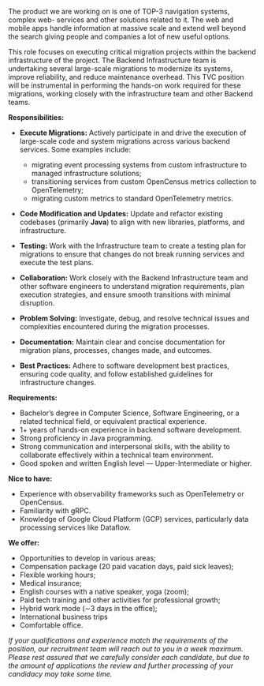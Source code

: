 The product we are working on is one of TOP-3 navigation systems, complex web-
services and other solutions related to it. The web and mobile apps handle
information at massive scale and extend well beyond the search giving people
and companies a lot of new useful options.

This role focuses on executing critical migration projects within the backend
infrastructure of the project. The Backend Infrastructure team is undertaking
several large-scale migrations to modernize its systems, improve reliability,
and reduce maintenance overhead. This TVC position will be instrumental in
performing the hands-on work required for these migrations, working closely
with the infrastructure team and other Backend teams.

**Responsibilities:**

  * **Execute Migrations:** Actively participate in and drive the execution of large-scale code and system migrations across various backend services. Some examples include:   

    * migrating event processing systems from custom infrastructure to managed infrastructure solutions;
    * transitioning services from custom OpenCensus metrics collection to OpenTelemetry;
    * migrating custom metrics to standard OpenTelemetry metrics.
  * **Code Modification and Updates:** Update and refactor existing codebases (primarily **Java**) to align with new libraries, platforms, and infrastructure.
  * **Testing:** Work with the Infrastructure team to create a testing plan for migrations to ensure that changes do not break running services and execute the test plans. 
  * **Collaboration:** Work closely with the Backend Infrastructure team and other software engineers to understand migration requirements, plan execution strategies, and ensure smooth transitions with minimal disruption.
  * **Problem Solving:** Investigate, debug, and resolve technical issues and complexities encountered during the migration processes.
  * **Documentation:** Maintain clear and concise documentation for migration plans, processes, changes made, and outcomes.
  * **Best Practices:** Adhere to software development best practices, ensuring code quality, and follow established guidelines for infrastructure changes.

**Requirements:**

  * Bachelor’s degree in Computer Science, Software Engineering, or a related technical field, or equivalent practical experience.
  * 1+ years of hands-on experience in backend software development.
  * Strong proficiency in Java programming.
  * Strong communication and interpersonal skills, with the ability to collaborate effectively within a technical team environment.
  * Good spoken and written English level — Upper-Intermediate or higher.

**Nice to have:**

  * Experience with observability frameworks such as OpenTelemetry or OpenCensus.
  * Familiarity with gRPC.
  * Knowledge of Google Cloud Platform (GCP) services, particularly data processing services like Dataflow.

**We offer:**

  * Opportunities to develop in various areas;
  * Compensation package (20 paid vacation days, paid sick leaves);
  * Flexible working hours;
  * Medical insurance;
  * English courses with a native speaker, yoga (zoom);
  * Paid tech training and other activities for professional growth;
  * Hybrid work mode (∼3 days in the office);
  * International business trips
  * Comfortable office.

_If your qualifications and experience match the requirements of the position,
our recruitment team will reach out to you in a week maximum. Please rest
assured that we carefully consider each candidate, but due to the amount of
applications the review and further processing of your candidacy may take some
time._